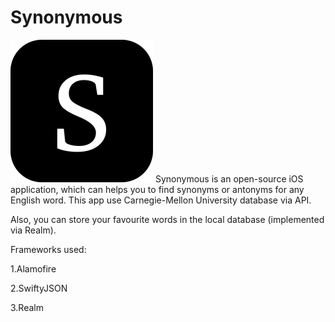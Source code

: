 # Synonymous

![alt text](https://raw.githubusercontent.com/yosestartup/Synonymous/temp/Icon-App-76x76%403x.png)
Synonymous is an open-source iOS application, which can helps you to find synonyms or antonyms for any English word.
This app use Carnegie-Mellon University database via API.


Also, you can store your favourite words in the local database (implemented via Realm).

Frameworks used:

1.Alamofire

2.SwiftyJSON

3.Realm
